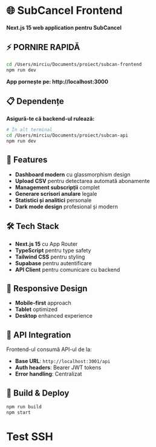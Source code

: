 # 🌐 SubCancel Frontend

**Next.js 15 web application pentru SubCancel**

## ⚡ PORNIRE RAPIDĂ

```bash
cd /Users/mirciu/Documents/proiect/subcan-frontend
npm run dev
```

**App pornește pe: http://localhost:3000**

## 📋 Dependențe

**Asigură-te că backend-ul rulează:**
```bash
# În alt terminal
cd /Users/mirciu/Documents/proiect/subcan-api
npm run dev
```

## 🎨 Features

- **Dashboard modern** cu glassmorphism design
- **Upload CSV** pentru detectarea automată abonamente
- **Management subscripții** complet
- **Generare scrisori anulare** legale
- **Statistici și analitici** personale
- **Dark mode design** profesional și modern

## 🛠 Tech Stack

- **Next.js 15** cu App Router
- **TypeScript** pentru type safety
- **Tailwind CSS** pentru styling
- **Supabase** pentru autentificare
- **API Client** pentru comunicare cu backend

## 📱 Responsive Design

- **Mobile-first** approach
- **Tablet** optimized
- **Desktop** enhanced experience

## 🔗 API Integration

Frontend-ul consumă API-ul de la:
- **Base URL**: `http://localhost:3001/api`
- **Auth headers**: Bearer JWT tokens
- **Error handling**: Centralizat

## 🚀 Build & Deploy

```bash
npm run build
npm start
```
# Test SSH

